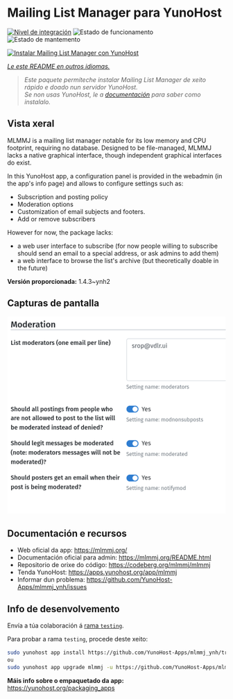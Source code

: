 <!--
NOTA: Este README foi creado automáticamente por <https://github.com/YunoHost/apps/tree/master/tools/readme_generator>
NON debe editarse manualmente.
-->

# Mailing List Manager para YunoHost

[![Nivel de integración](https://dash.yunohost.org/integration/mlmmj.svg)](https://ci-apps.yunohost.org/ci/apps/mlmmj/) ![Estado de funcionamento](https://ci-apps.yunohost.org/ci/badges/mlmmj.status.svg) ![Estado de mantemento](https://ci-apps.yunohost.org/ci/badges/mlmmj.maintain.svg)

[![Instalar Mailing List Manager con YunoHost](https://install-app.yunohost.org/install-with-yunohost.svg)](https://install-app.yunohost.org/?app=mlmmj)

*[Le este README en outros idiomas.](./ALL_README.md)*

> *Este paquete permíteche instalar Mailing List Manager de xeito rápido e doado nun servidor YunoHost.*  
> *Se non usas YunoHost, le a [documentación](https://yunohost.org/install) para saber como instalalo.*

## Vista xeral

MLMMJ is a mailing list manager notable for its low memory and CPU footprint, requiring no database. Designed to be file-managed, MLMMJ lacks a native graphical interface, though independent graphical interfaces do exist.

In this YunoHost app, a configuration panel is provided in the webadmin (in the app's info page) and allows to configure settings such as:
- Subscription and posting policy
- Moderation options
- Customization of email subjects and footers.
- Add or remove subscribers

However for now, the package lacks:
- a web user interface to subscribe (for now people willing to subscribe should send an email to a special address, or ask admins to add them) 
- a web interface to browse the list's archive (but theoretically doable in the future)


**Versión proporcionada:** 1.4.3~ynh2

## Capturas de pantalla

![Captura de pantalla de Mailing List Manager](./doc/screenshots/panel.png)

## Documentación e recursos

- Web oficial da app: <https://mlmmj.org/>
- Documentación oficial para admin: <https://mlmmj.org/README.html>
- Repositorio de orixe do código: <https://codeberg.org/mlmmj/mlmmj>
- Tenda YunoHost: <https://apps.yunohost.org/app/mlmmj>
- Informar dun problema: <https://github.com/YunoHost-Apps/mlmmj_ynh/issues>

## Info de desenvolvemento

Envía a túa colaboración á [rama `testing`](https://github.com/YunoHost-Apps/mlmmj_ynh/tree/testing).

Para probar a rama `testing`, procede deste xeito:

```bash
sudo yunohost app install https://github.com/YunoHost-Apps/mlmmj_ynh/tree/testing --debug
ou
sudo yunohost app upgrade mlmmj -u https://github.com/YunoHost-Apps/mlmmj_ynh/tree/testing --debug
```

**Máis info sobre o empaquetado da app:** <https://yunohost.org/packaging_apps>
